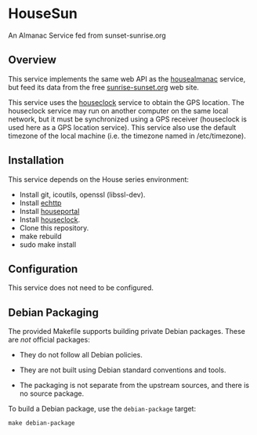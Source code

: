 # HouseSun

An Almanac Service fed from sunset-sunrise.org

## Overview

This service implements the same web API as the [housealmanac](https://github.com/pascal-fb-martin/housealmanac) service, but feed its data from the free [sunrise-sunset.org](https://sunrise-sunset.org) web site.

This service uses the [houseclock](https://github.com/pascal-fb-martin/houseclock) service to obtain the GPS location. The houseclock service may run on another computer on the same local network, but it must be synchronized using a GPS receiver (houseclock is used here as a GPS location service). This service also use the default timezone of the local machine (i.e. the timezone named in /etc/timezone).

## Installation

This service depends on the House series environment:

* Install git, icoutils, openssl (libssl-dev).
* Install [echttp](https://github.com/pascal-fb-martin/echttp)
* Install [houseportal](https://github.com/pascal-fb-martin/houseportal)
* Install [houseclock](https://github.com/pascal-fb-martin/houseclock).
* Clone this repository.
* make rebuild
* sudo make install

## Configuration

This service does not need to be configured.

## Debian Packaging

The provided Makefile supports building private Debian packages. These are _not_ official packages:

- They do not follow all Debian policies.

- They are not built using Debian standard conventions and tools.

- The packaging is not separate from the upstream sources, and there is
  no source package.

To build a Debian package, use the `debian-package` target:

```
make debian-package
```


